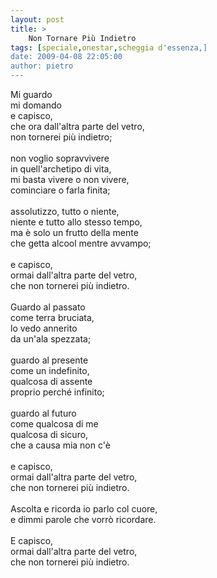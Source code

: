 ```yaml
---
layout: post
title: >
    Non Tornare Più Indietro
tags: [speciale,onestar,scheggia d'essenza,]
date: 2009-04-08 22:05:00
author: pietro
---
```

Mi guardo<br/>mi domando<br/>e capisco,<br/>che ora dall'altra parte del vetro,<br/>non tornerei più indietro;<br/><br/>non voglio sopravvivere<br/>in quell'archetipo di vita,<br/>mi basta vivere o non vivere,<br/>cominciare o farla finita;<br/><br/>assolutizzo, tutto o niente,<br/>niente e tutto allo stesso tempo,<br/>ma è solo un frutto della mente<br/>che getta alcool mentre avvampo;<br/><br/>e capisco,<br/>ormai dall'altra parte del vetro,<br/>che non tornerei più indietro.<br/><br/>Guardo al passato<br/>come terra bruciata,<br/>lo vedo annerito<br/>da un'ala spezzata;<br/><br/>guardo al presente<br/>come un indefinito,<br/>qualcosa di assente<br/>proprio perché infinito;<br/><br/>guardo al futuro<br/>come qualcosa di me<br/>qualcosa di sicuro,<br/>che a causa mia non c'è<br/><br/>e capisco,<br/>ormai dall'altra parte del vetro,<br/>che non tornerei più indietro.<br/><br/>Ascolta e ricorda io parlo col cuore,<br/>e dimmi parole che vorrò ricordare.<br/><br/>E capisco,<br/>ormai dall'altra parte del vetro,<br/>che non tornerei più indietro.
